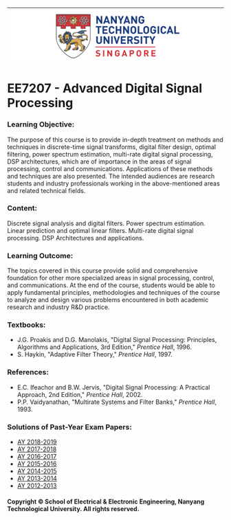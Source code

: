 |![image](https://github.com/NTU-CCA/EE6401/blob/master/logo.png)|
|---|
# EE7207 - Advanced Digital Signal Processing

### Learning Objective:

The purpose of this course is to provide in-depth treatment on methods and techniques in discrete-time signal transforms, digital filter design, optimal filtering, power spectrum estimation, multi-rate digital signal processing, DSP architectures, which are of importance in the areas of signal processing, control and communications. Applications of these methods and techniques are also presented. The intended audiences are research students and industry professionals working in the above-mentioned areas and related technical fields.

### Content:

Discrete signal analysis and digital filters. Power spectrum estimation. Linear prediction and optimal linear filters. Multi-rate digital signal processing. DSP Architectures and applications.

### Learning Outcome:

The topics covered in this course provide solid and comprehensive foundation for other more specialized areas in signal processing, control, and communications. At the end of the course, students would be able to apply fundamental principles, methodologies and techniques of the course to analyze and design various problems encountered in both academic research and industry R&D practice.

### Textbooks:

- J.G. Proakis and D.G. Manolakis, "Digital Signal Processing: Principles, Algorithms and
Applications, 3rd Edition," <i>Prentice Hall</i>, 1996.
- S. Haykin, "Adaptive Filter Theory," <i>Prentice Hall</i>, 1997.

### References:

- E.C. Ifeachor and B.W. Jervis, "Digital Signal Processing: A Practical Approach, 2nd Edition," <i>Prentice Hall</i>, 2002.
- P.P. Vaidyanathan, "Multirate Systems and Filter Banks," <i>Prentice Hall</i>, 1993.

### Solutions of Past-Year Exam Papers:

- [AY 2018-2019](https://github.com/NTU-CCA/EE6401/blob/master/Solutions%20of%20Past-Year%20Exam%20Papers/EE6401%202018-2019.pdf)
- [AY 2017-2018](https://github.com/NTU-CCA/EE6225/blob/master/Solutions%20of%20Past-Year%20Exam%20Papers/EE6401%202017-2018.pdf)
- [AY 2016-2017](https://github.com/NTU-CCA/EE6225/blob/master/Solutions%20of%20Past-Year%20Exam%20Papers/EE6401%202016-2017.pdf)
- [AY 2015-2016](https://github.com/NTU-CCA/EE6203/blob/master/Solutions%20of%20Past-Year%20Exam%20Papers/EE6401%202015-2016.pdf)
- [AY 2014-2015](https://github.com/NTU-CCA/EE6203/blob/master/Solutions%20of%20Past-Year%20Exam%20Papers/EE6401%202014-2015.pdf)
- [AY 2013-2014](https://github.com/NTU-CCA/EE6225/blob/master/Solutions%20of%20Past-Year%20Exam%20Papers/EE6225%202013-2014.pdf)
- [AY 2012-2013](https://github.com/NTU-CCA/EE6225/blob/master/Solutions%20of%20Past-Year%20Exam%20Papers/EE6225%202012-2013.pdf)

#### Copyright © School of Electrical & Electronic Engineering, Nanyang Technological University. All rights reserved.
